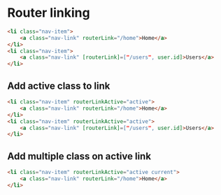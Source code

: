 # Router linking

```html
<li class="nav-item">
	<a class="nav-link" routerLink="/home">Home</a>
</li>
<li class="nav-item">
	<a class="nav-link" [routerLink]=["/users", user.id]>Users</a>
</li>
```

##  Add active class to link

```html
<li class="nav-item" routerLinkActive="active">
	<a class="nav-link" routerLink="/home">Home</a>
</li>
<li class="nav-item" routerLinkActive="active">
	<a class="nav-link" [routerLink]=["/users", user.id]>Users</a>
</li>
```

## Add multiple class on active link

```html
<li class="nav-item" routerLinkActive="active current">
	<a class="nav-link" routerLink="/home">Home</a>
</li>
```